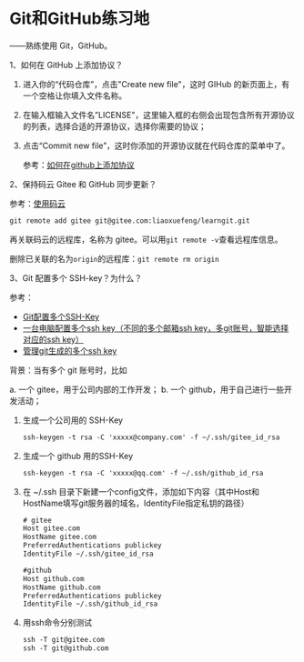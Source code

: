 # Git和GitHub练习地

——熟练使用 Git，GitHub。



1、如何在 GitHub 上添加协议？

1. 进入你的“代码仓库”，点击"Create new file"，这时 GIHub 的新页面上，有一个空格让你填入文件名称。

2. 在输入框输入文件名”LICENSE"，这里输入框的右侧会出现包含所有开源协议的列表，选择合适的开源协议，选择你需要的协议；

3. 点击“Commit new file”，这时你添加的开源协议就在代码仓库的菜单中了。

   参考：[如何在github上添加协议](https://www.jianshu.com/p/e4d6e6a05f14)



2、保持码云 Gitee 和 GitHub 同步更新？

参考：[使用码云](https://www.liaoxuefeng.com/wiki/0013739516305929606dd18361248578c67b8067c8c017b000/00150154460073692d151e784de4d718c67ce836f72c7c4000)

``` xml
git remote add gitee git@gitee.com:liaoxuefeng/learngit.git
```

再关联码云的远程库，名称为 gitee。可以用`git remote -v`查看远程库信息。

删除已关联的名为`origin`的远程库：`git remote rm origin`

3、Git 配置多个 SSH-key？为什么？

参考：

- [Git配置多个SSH-Key](https://gitee.com/help/articles/4229#github)
- [一台电脑配置多个ssh key（不同的多个邮箱ssh key，多git账号，智能选择对应的ssh key）](https://blog.csdn.net/yimingsilence/article/details/79980135)
- [管理git生成的多个ssh key](https://www.jianshu.com/p/f7f4142a1556)

背景：当有多个 git 账号时，比如

a. 一个 gitee，用于公司内部的工作开发；
b. 一个 github，用于自己进行一些开发活动；

1. 生成一个公司用的 SSH-Key

   ``` xml
   ssh-keygen -t rsa -C 'xxxxx@company.com' -f ~/.ssh/gitee_id_rsa
   ```

2. 生成一个 github 用的SSH-Key

   ``` xml
   ssh-keygen -t rsa -C 'xxxxx@qq.com' -f ~/.ssh/github_id_rsa
   ```

3. 在 ~/.ssh 目录下新建一个config文件，添加如下内容（其中Host和HostName填写git服务器的域名，IdentityFile指定私钥的路径）

   ``` xml
   # gitee
   Host gitee.com
   HostName gitee.com
   PreferredAuthentications publickey
   IdentityFile ~/.ssh/gitee_id_rsa
   
   #github
   Host github.com
   HostName github.com
   PreferredAuthentications publickey
   IdentityFile ~/.ssh/github_id_rsa
   ```

4. 用ssh命令分别测试

   ``` xml
   ssh -T git@gitee.com
   ssh -T git@github.com
   ```
